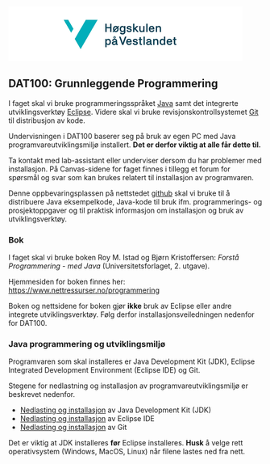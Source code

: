 ![hvl](hvllogo.png)

## DAT100: Grunnleggende Programmering

I faget skal vi bruke programmeringsspråket [Java](https://www.java.com/en/) samt det integrerte utviklingsverktøy [Eclipse](https://www.eclipse.org). Videre skal vi bruke revisjonskontrollsystemet [Git](https://git-scm.com) til distribusjon av kode.

Undervisningen i DAT100 baserer seg på bruk av egen PC med Java programvareutviklingsmiljø installert. **Det er derfor viktig at alle får dette til.**

Ta kontakt med lab-assistant eller underviser dersom du har problemer med installasjon. På Canvas-sidene for faget finnes i tillegg et forum for spørsmål og svar som kan brukes relatert til installasjon av programvaren.

Denne oppbevaringsplassen på nettstedet [github](https://www.github.com) skal vi bruke til å distribuere Java eksempelkode, Java-kode til bruk ifm. programmerings- og prosjektoppgaver og til praktisk informasjon om installasjon og bruk av utviklingsverktøy.

### Bok

I faget skal vi bruke boken Roy M. Istad og Bjørn Kristoffersen: *Forstå Programmering - med Java* (Universitetsforlaget, 2. utgave).

Hjemmesiden for boken finnes her: https://www.nettressurser.no/programmering

Boken og nettsidene for boken gjør **ikke** bruk av Eclipse eller andre integrete utviklingsverktøy. Følg derfor installasjonsveiledningen nedenfor for DAT100.

### Java programmering og utviklingsmiljø

Programvaren som skal installeres er Java Development Kit (JDK), Eclipse Integrated Development Environment (Eclipse IDE) og Git.

Stegene for nedlastning og installasjon av programvareutviklingsmiljø er beskrevet nedenfor.

- [Nedlasting og installasjon](https://github.com/dat100hib/dat100public/blob/master/installasjon/java.md) av Java Development Kit (JDK)
- [Nedlasting og installasjon](https://github.com/dat100hib/dat100public/blob/master/installasjon/eclipse.md) av Eclipse IDE
- [Nedlasting og installasjon](https://github.com/dat100hib/dat100public/blob/master/installasjon/git.md) av Git

Det er viktig at JDK installeres **før** Eclipse installeres. **Husk** å velge rett operativsystem (Windows, MacOS, Linux) når filene lastes ned fra nett.
